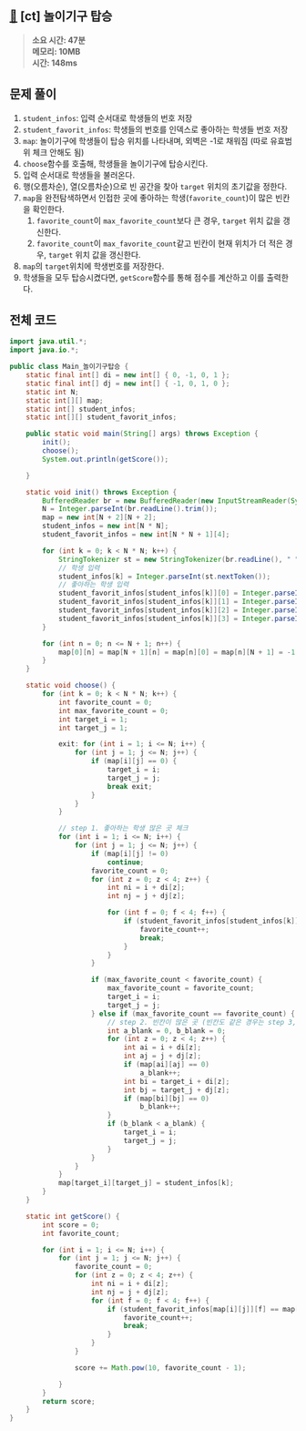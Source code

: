 ## [🎡](https://www.codetree.ai/training-field/frequent-problems/problems/go-on-the-rides/description) [ct] 놀이기구 탑승

> **소요 시간: 47분<br>
> 메모리: 10MB<br>
> 시간: 148ms**

## 문제 풀이
1. `student_infos`: 입력 순서대로 학생들의 번호 저장
2. `student_favorit_infos`: 학생들의 번호를 인덱스로 좋아하는 학생들 번호 저장
3. `map`: 놀이기구에 학생들이 탑승 위치를 나타내며, 외벽은 -1로 채워짐 (따로 유효범위 체크 안해도 됨)
4. `choose`함수를 호출해, 학생들을 놀이기구에 탑승시킨다.
5. 입력 순서대로 학생들을 불러온다.
6. 행(오름차순), 열(오름차순)으로 빈 공간을 찾아 `target` 위치의 초기값을 정한다.
7. `map`을 완전탐색하면서 인접한 곳에 좋아하는 학생(`favorite_count`)이 많은 빈칸을 확인한다.
	1. `favorite_count`이 `max_favorite_count`보다 큰 경우, `target` 위치 값을 갱신한다.
	2. `favorite_count`이 `max_favorite_count`같고 빈칸이 현재 위치가 더 적은 경우, `target` 위치 값을 갱신한다. 
8. `map`의 `target`위치에 학생번호를 저장한다.
9. 학생들을 모두 탑승시켰다면, `getScore`함수를 통해 점수를 계산하고 이를 출력한다.

## 전체 코드
```java
import java.util.*;
import java.io.*;

public class Main_놀이기구탑승 {
	static final int[] di = new int[] { 0, -1, 0, 1 };
	static final int[] dj = new int[] { -1, 0, 1, 0 };
	static int N;
	static int[][] map;
	static int[] student_infos;
	static int[][] student_favorit_infos;

	public static void main(String[] args) throws Exception {
		init();
		choose();
		System.out.println(getScore());

	}

	static void init() throws Exception {
		BufferedReader br = new BufferedReader(new InputStreamReader(System.in));
		N = Integer.parseInt(br.readLine().trim());
		map = new int[N + 2][N + 2];
		student_infos = new int[N * N];
		student_favorit_infos = new int[N * N + 1][4];

		for (int k = 0; k < N * N; k++) {
			StringTokenizer st = new StringTokenizer(br.readLine(), " ");
			// 학생 입력
			student_infos[k] = Integer.parseInt(st.nextToken());
			// 좋아하는 학생 입력
			student_favorit_infos[student_infos[k]][0] = Integer.parseInt(st.nextToken());
			student_favorit_infos[student_infos[k]][1] = Integer.parseInt(st.nextToken());
			student_favorit_infos[student_infos[k]][2] = Integer.parseInt(st.nextToken());
			student_favorit_infos[student_infos[k]][3] = Integer.parseInt(st.nextToken());
		}

		for (int n = 0; n <= N + 1; n++) {
			map[0][n] = map[N + 1][n] = map[n][0] = map[n][N + 1] = -1;
		}
	}

	static void choose() {
		for (int k = 0; k < N * N; k++) {
			int favorite_count = 0;
			int max_favorite_count = 0;
			int target_i = 1;
			int target_j = 1;

			exit: for (int i = 1; i <= N; i++) {
				for (int j = 1; j <= N; j++) {
					if (map[i][j] == 0) {
						target_i = i;
						target_j = j;
						break exit;
					}
				}
			}

			// step 1. 좋아하는 학생 많은 곳 체크
			for (int i = 1; i <= N; i++) {
				for (int j = 1; j <= N; j++) {
					if (map[i][j] != 0)
						continue;
					favorite_count = 0;
					for (int z = 0; z < 4; z++) {
						int ni = i + di[z];
						int nj = j + dj[z];

						for (int f = 0; f < 4; f++) {
							if (student_favorit_infos[student_infos[k]][f] == map[ni][nj]) {
								favorite_count++;
								break;
							}
						}
					}

					if (max_favorite_count < favorite_count) {
						max_favorite_count = favorite_count;
						target_i = i;
						target_j = j;
					} else if (max_favorite_count == favorite_count) {
						// step 2. 빈칸이 많은 곳 (빈칸도 같은 경우는 step 3,4에 의하여 target_i, target_j를 갱신 안시킴
						int a_blank = 0, b_blank = 0;
						for (int z = 0; z < 4; z++) {
							int ai = i + di[z];
							int aj = j + dj[z];
							if (map[ai][aj] == 0)
								a_blank++;
							int bi = target_i + di[z];
							int bj = target_j + dj[z];
							if (map[bi][bj] == 0)
								b_blank++;
						}
						if (b_blank < a_blank) {
							target_i = i;
							target_j = j;
						}
					}
				}
			}
			map[target_i][target_j] = student_infos[k];
		}
	}

	static int getScore() {
		int score = 0;
		int favorite_count;

		for (int i = 1; i <= N; i++) {
			for (int j = 1; j <= N; j++) {
				favorite_count = 0;
				for (int z = 0; z < 4; z++) {
					int ni = i + di[z];
					int nj = j + dj[z];
					for (int f = 0; f < 4; f++) {
						if (student_favorit_infos[map[i][j]][f] == map[ni][nj]) {
							favorite_count++;
							break;
						}
					}
				}

				score += Math.pow(10, favorite_count - 1);

			}
		}
		return score;
	}
}
```

